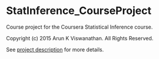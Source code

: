 # StatInference_CourseProject
Course project for the Coursera Statistical Inference course.

Copyright (c) 2015 Arun K Viswanathan. All Rights Reserved.

See [project description](https://class.coursera.org/statinference-010/human_grading/view/courses/973518/assessments/4/submissions) for more details.

